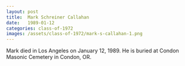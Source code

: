 ```yaml
---
layout: post
title:  Mark Schreiner Callahan
date:   1989-01-12
categories: class-of-1972
images: /assets/class-of-1972/mark-s-callahan-1.png
---
```

Mark died in Los Angeles on January 12, 1989.  He is buried at Condon Masonic Cemetery in Condon, OR.
